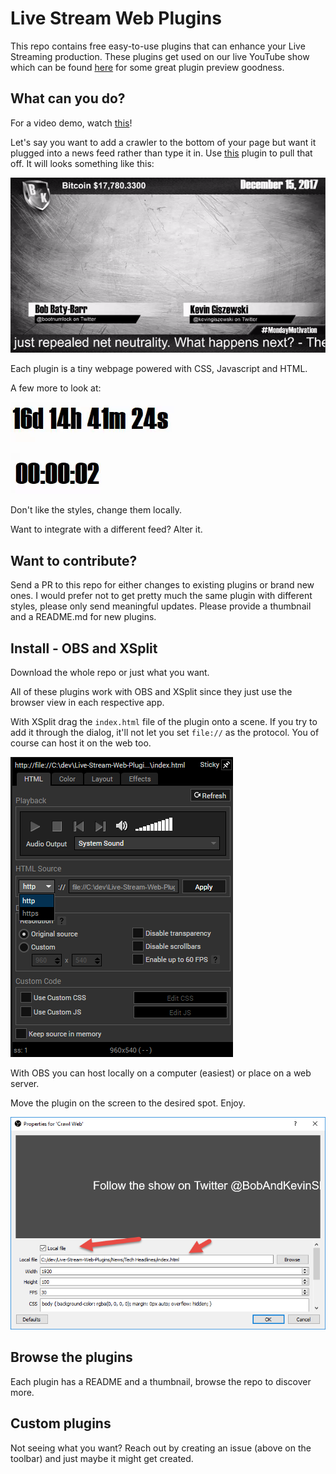 # Live Stream Web Plugins

This repo contains free easy-to-use plugins that can enhance your Live Streaming production. These plugins get used on our live YouTube show which can be found [here](https://www.youtube.com/watch?v=1gnFUAa89ns) for some great plugin preview goodness.

## What can you do?

For a video demo, watch [this](https://www.youtube.com/watch?v=ZMJpKGmxdB0)!

Let's say you want to add a crawler to the bottom of your page but want it plugged into a news feed rather than type it in. Use [this](https://github.com/kgiszewski/Live-Stream-Web-Plugins/tree/master/News/Tech%20Headlines) plugin to pull that off. It will looks something like this:

[![Crawl](News/Tech%20Headlines/img/thumb.gif)](News/Tech%20Headlines)

Each plugin is a tiny webpage powered with CSS, Javascript and HTML. 

A few more to look at:

[![thumb](Date%20and%20Time/Countdown%20Timer/img/thumb.gif)](Date%20and%20Time/Countdown%20Timer)

[![thumb](Date%20and%20Time/Timer%20Up/img/thumb.gif)](Date%20and%20Time/Timer%20Up)

Don't like the styles, change them locally.

Want to integrate with a different feed? Alter it.

## Want to contribute?

Send a PR to this repo for either changes to existing plugins or brand new ones. I would prefer not to get pretty much the same plugin with different styles, please only send meaningful updates. Please provide a thumbnail and a README.md for new plugins.

## Install - OBS and XSplit

Download the whole repo or just what you want. 

All of these plugins work with OBS and XSplit since they just use the browser view in each respective app. 

With XSplit drag the `index.html` file of the plugin onto a scene. If you try to add it through the dialog, it'll not let you set `file://` as the protocol. You of course can host it on the web too.

![xsplit](img/xsplit-install.png)

With OBS you can host locally on a computer (easiest) or place on a web server.

Move the plugin on the screen to the desired spot. Enjoy.

![xsplit](img/obs-install.png)

## Browse the plugins

Each plugin has a README and a thumbnail, browse the repo to discover more.

## Custom plugins

Not seeing what you want? Reach out by creating an issue (above on the toolbar) and just maybe it might get created.
